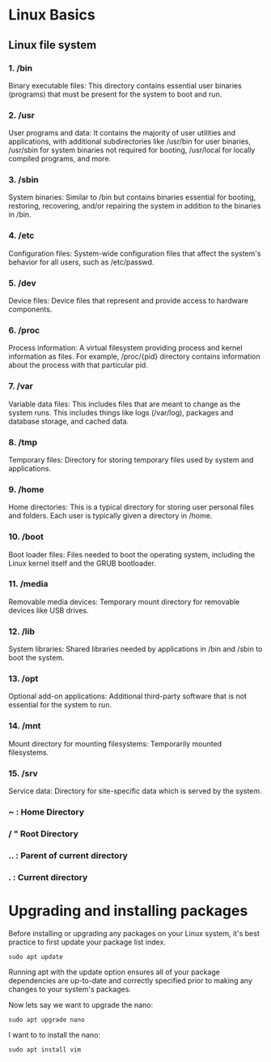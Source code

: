 # Linux Basics

## Linux file system
### 1. /bin
Binary executable files: This directory contains essential user binaries (programs) that must be present for the system to boot and run.

### 2. /usr
User programs and data: It contains the majority of user utilities and applications, with additional subdirectories like /usr/bin for user binaries, /usr/sbin for system binaries not required for booting, /usr/local for locally compiled programs, and more.

### 3. /sbin
System binaries: Similar to /bin but contains binaries essential for booting, restoring, recovering, and/or repairing the system in addition to the binaries in /bin.

### 4. /etc
Configuration files: System-wide configuration files that affect the system's behavior for all users, such as /etc/passwd.

### 5. /dev
Device files: Device files that represent and provide access to hardware components.

### 6. /proc
Process information: A virtual filesystem providing process and kernel information as files. For example, /proc/{pid} directory contains information about the process with that particular pid.

### 7. /var
Variable data files: This includes files that are meant to change as the system runs. This includes things like logs (/var/log), packages and database storage, and cached data.

### 8. /tmp
Temporary files: Directory for storing temporary files used by system and applications.

### 9. /home
Home directories: This is a typical directory for storing user personal files and folders. Each user is typically given a directory in /home.

### 10. /boot
Boot loader files: Files needed to boot the operating system, including the Linux kernel itself and the GRUB bootloader.

### 11. /media
Removable media devices: Temporary mount directory for removable devices like USB drives.

### 12. /lib
System libraries: Shared libraries needed by applications in /bin and /sbin to boot the system.

### 13. /opt
Optional add-on applications: Additional third-party software that is not essential for the system to run.

### 14. /mnt
Mount directory for mounting filesystems: Temporarily mounted filesystems.

### 15. /srv
Service data: Directory for site-specific data which is served by the system.

### ~ : Home Directory
### / " Root Directory
### .. : Parent of current directory 
### . : Current directory

# Upgrading and installing packages
Before installing or upgrading any packages on your Linux system, it's best practice to first update your package list index.
```
sudo apt update
```
Running apt with the update option ensures all of your package dependencies are up-to-date and correctly specified prior to making any changes to your system's packages.

Now lets say we want to upgrade the nano:

```
sudo apt upgrade nano
```

I want to to install the nano:
```
sudo apt install vim
```
